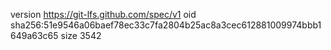 version https://git-lfs.github.com/spec/v1
oid sha256:51e9546a06baef78ec33c7fa2804b25ac8a3cec612881009974bbb1649a63c65
size 3542
